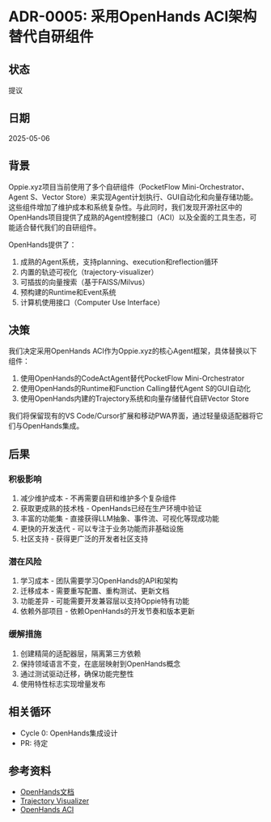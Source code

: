 # ADR-0005: 采用OpenHands ACI架构替代自研组件

## 状态

提议

## 日期

2025-05-06

## 背景

Oppie.xyz项目当前使用了多个自研组件（PocketFlow Mini-Orchestrator、Agent S、Vector Store）来实现Agent计划执行、GUI自动化和向量存储功能。这些组件增加了维护成本和系统复杂性。与此同时，我们发现开源社区中的OpenHands项目提供了成熟的Agent控制接口（ACI）以及全面的工具生态，可能适合替代我们的自研组件。

OpenHands提供了：
1. 成熟的Agent系统，支持planning、execution和reflection循环
2. 内置的轨迹可视化（trajectory-visualizer）
3. 可插拔的向量搜索（基于FAISS/Milvus）
4. 预构建的Runtime和Event系统
5. 计算机使用接口（Computer Use Interface）

## 决策

我们决定采用OpenHands ACI作为Oppie.xyz的核心Agent框架，具体替换以下组件：

1. 使用OpenHands的CodeActAgent替代PocketFlow Mini-Orchestrator
2. 使用OpenHands的Runtime和Function Calling替代Agent S的GUI自动化
3. 使用OpenHands内建的Trajectory系统和向量存储替代自研Vector Store

我们将保留现有的VS Code/Cursor扩展和移动PWA界面，通过轻量级适配器将它们与OpenHands集成。

## 后果

### 积极影响

1. 减少维护成本 - 不再需要自研和维护多个复杂组件
2. 获取更成熟的技术栈 - OpenHands已经在生产环境中验证
3. 丰富的功能集 - 直接获得LLM抽象、事件流、可视化等现成功能
4. 更快的开发迭代 - 可以专注于业务功能而非基础设施
5. 社区支持 - 获得更广泛的开发者社区支持

### 潜在风险

1. 学习成本 - 团队需要学习OpenHands的API和架构
2. 迁移成本 - 需要重写配置、重构测试、更新文档
3. 功能差异 - 可能需要开发兼容层以支持Oppie特有功能
4. 依赖外部项目 - 依赖OpenHands的开发节奏和版本更新

### 缓解措施

1. 创建精简的适配器层，隔离第三方依赖
2. 保持领域语言不变，在底层映射到OpenHands概念
3. 通过测试驱动迁移，确保功能完整性
4. 使用特性标志实现增量发布

## 相关循环

- Cycle 0: OpenHands集成设计
- PR: 待定

## 参考资料

- [OpenHands文档](https://deepwiki.com/All-Hands-AI/OpenHands)
- [Trajectory Visualizer](https://deepwiki.com/All-Hands-AI/trajectory-visualizer)
- [OpenHands ACI](https://github.com/All-Hands-AI/openhands-aci) 